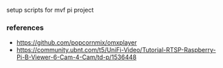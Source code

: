 setup scripts for mvf pi project


### references
- https://github.com/popcornmix/omxplayer
- https://community.ubnt.com/t5/UniFi-Video/Tutorial-RTSP-Raspberry-Pi-B-Viewer-6-Cam-4-Cam/td-p/1536448
